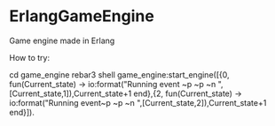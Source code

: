 # ErlangGameEngine
Game engine made in Erlang

How to try:

cd game_engine
rebar3 shell
game_engine:start_engine([{0, fun(Current_state) -> io:format("Running event ~p ~p ~n ",[Current_state,1]),Current_state+1 end},{2, fun(Current_state) -> io:format("Running event~p ~p ~n ",[Current_state,2]),Current_state+1 end}]).
